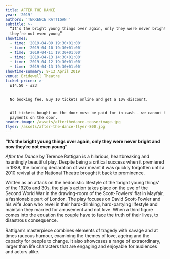 ```yaml
---
title: AFTER THE DANCE
year: '2019'
authors: 'TERRENCE RATTIGAN '
subtitle: >-
  “It’s the bright young things over again, only they were never bright and now
  they’re not even young”
showtimes:
  - time: '2019-04-09 19:30+01:00'
  - time: '2019-04-10 19:30+01:00'
  - time: '2019-04-11 19:30+01:00'
  - time: '2019-04-13 14:30+01:00'
  - time: '2019-04-12 19:30+01:00'
  - time: '2019-04-13 19:30+01:00'
showtime-summary: 9-13 April 2019
venue: Bridewell Theatre
ticket-prices: >-
  £14.50 - £23


  No booking fee. Buy 10 tickets online and get a 10% discount.


  All tickets bought on the door must be paid for in cash - we cannot take card
  payments on the door.
header-image: /assets/afterthedance-teaserimage.jpg
flyer: /assets/after-the-dance-flyer-800.jpg
---
```

**“It’s the bright young things over again, only they were never bright and now they’re not even young”**

_After the Dance_ by Terence Rattigan is a hilarious, heartbreaking and hauntingly beautiful play. Despite being a critical success when it premiered in 1938, the looming declaration of war meant it was quickly forgotten until a 2010 revival at the National Theatre brought it back to prominence.

Written as an attack on the hedonistic lifestyle of the ‘bright young things’ of the 1920s and 30s, the play's action takes place on the eve of the Second World War in the drawing-room of the Scott-Fowlers’ flat in Mayfair, a fashionable part of London. The play focuses on David Scott-Fowler and his wife Joan who revel in their hard-drinking, hard-partying lifestyle and maintain they married for amusement and not love. When a third figure comes into the equation the couple have to face the truth of their lives, to disastrous consequence.

Rattigan’s masterpiece combines elements of tragedy with savage and at times raucous humour, examining the themes of love, ageing and the capacity for people to change. It also showcases a range of extraordinary, larger than life characters that are engaging and enjoyable for audiences and actors alike.
